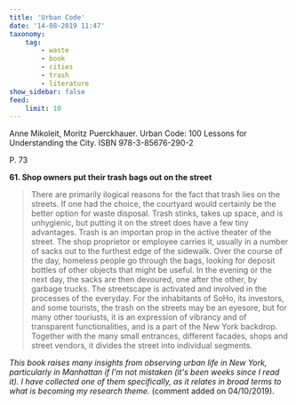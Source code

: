 ```yaml
---
title: 'Urban Code'
date: '14-08-2019 11:47'
taxonomy:
    tag:
        - waste
        - book
        - cities
        - trash
        - literature
show_sidebar: false
feed:
    limit: 10
---
```


Anne Mikoleit, Moritz Puerckhauer. Urban Code: 100 Lessons for Understanding the City. ISBN 978-3-85676-290-2

P. 73

**61. Shop owners put their trash bags out on the street**

> There are primarily ilogical reasons for the fact that trash lies on the streets. If one had the choice, the courtyard would certainly be the better option for waste disposal. Trash stinks, takes up space, and is unhygienic, but putting it on the street does have a few tiny advantages. Trash is an importan prop in the active theater of the street. The shop proprietor or employee carries it, usually in a number of sacks out to the furthest edge of the sidewalk. Over the course of the day, homeless people go through the bags, looking for deposit bottles of other objects that might be useful. In the evening or the next day, the sacks are then devoured, one after the other, by garbage trucks. The streetscape is activated and involved in the processes of the everyday. For the inhabitants of SoHo, its investors, and some tourists, the trash on the streets may be an eyesore, but for many other touriusts, it is an expression of vibrancy and of transparent functionalities, and is a part of the New York backdrop. Together with the many small entrances, different facades, shops and street vendors, it divides the street into individual segments.


*This book raises many insights from observing urban life in New York, particularly in Manhattan if I'm not mistaken (it's been weeks since I read it). I have collected one of them specifically, as it relates in broad terms to what is becoming my research theme.* (comment added on 04/10/2019).
